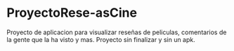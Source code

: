 # ProyectoRese-asCine
Proyecto de aplicacion para visualizar reseñas de peliculas, comentarios de la gente que la ha visto y mas. Proyecto sin finalizar y sin un apk.
